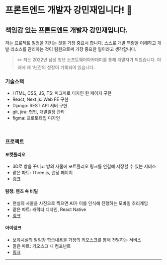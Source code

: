 # 프론트엔드 개발자 강민재입니다! 👋

## 책임감 있는 프론트엔트 개발자 강민재입니다.

저는 프로젝트 일정을 지키는 것을 가장 중요시 합니다. 스스로 개발 역량을 이해하고 개발 리소스를 관리하는 것이 팀원으로써 가장 중요한 일이라고 생각합니다.

> ✏️ 저는 2022년 삼성 청년 소프트웨어아카데미를 통해 개발자가 되었습니다. 
아래에 제 1년간의 성장이 기록되어 있습니다.

### 기술스택
* HTML, CSS, JS, TS: 피그마로 디자인 한 페이지 구현
* React, Next.js: Web FE 구현
* Django: REST API 서버 구현
* git, jira: 협업, 개발일정 관리
* figma: 프로토타입 디자인

<br />

### 프로젝트
#### 포켓폴리오
 - 3D로 방을 꾸미고 방의 사물에 포트폴리오 링크를 연결해 저장할 수 있는 서비스
 - 맡은 파트: Three.js, 랜딩 페이지
 - [링크](https://github.com/ManjaKang/Pocketfoilo)
#### 탐정: 렌즈 속 비밀
 - 현실의 사물을 사진으로 찍으면 AI가 이를 인식해 진행하는 모바일 추리게임
 - 맡은 파트: 캐릭터 디자인, React Native
 - [링크](https://github.com/ManjaKang/ai_game)
#### 아이링크
 - 보육시설의 알림장 학습내용을 가정의 키오스크를 통해 전달하는 서비스
 - 맡은 파트: 키오스크 내 컴포넌트
 - [링크](https://github.com/ManjaKang/I_link)

---
